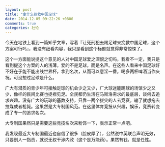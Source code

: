 ```yaml
---
layout: post
title: "拿什么拯救中国足球"
date: 2014-12-05 09:22:26 +0800
comments: true
categories: 社论
---
```


今天在地铁上看到一篇知乎文章，写着『让死刑犯去踢足球来挽救中国足球，这个方案可行吗』，我没有细看内容，我只是看到这个标题就觉得非常惊悚了。

这个一方面能说提这个意见的人对中国足球爱之深恨之切吗，我看不一定，我只是看到提这个方案的人的浅薄。爱的不是足球，而是名声。在这些人看来中国足球好不好在于能不能出线世界杯，拿到名次，从而可以意淫一番，喝多两杯啤酒当作庆祝。可没想过足球是什么。

广大有潜质的青少年可接触足球的机会少之又少，广大球迷能踢球的场馆少之又少，像样的民间比赛也捉襟见足。全民都仍生活在马斯洛需求的最底层，谈何去追求兴趣。没有广大的玩球的基数支持，只靠一两个拔尖的人去竞赛，输了就想拖去拉煤或者枪毙。这果然是大专制国风范。在这里体育竞技从兴趣，娱乐，竞赛转变成了专一的追求名次。

大专制国果然只是需要这些竞技名次来粉饰一下，表示正常一点吧。

我发现最近大专制国最近也自信了很多（脸皮厚了），公然说中英联合声明无效，只要别人一指责，就说无权干涉内政（这个是万能药）。果然有钱，就是任性。
